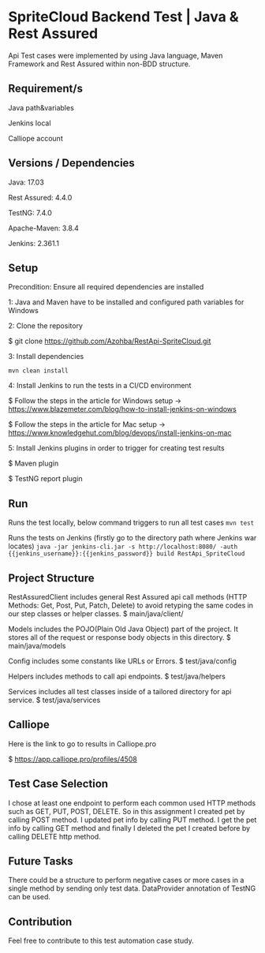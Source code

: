 # SpriteCloud Backend Test | Java & Rest Assured

Api Test cases were implemented by using Java language, Maven Framework and Rest Assured within non-BDD structure.

## Requirement/s

Java path&variables

Jenkins local

Calliope account

## Versions / Dependencies

Java: 17.03

Rest Assured: 4.4.0

TestNG: 7.4.0

Apache-Maven: 3.8.4

Jenkins: 2.361.1


## Setup

Precondition: Ensure all required dependencies are installed

1: Java and Maven have to be installed and configured path variables for Windows

2: Clone the repository

$ git clone https://github.com/Azohba/RestApi-SpriteCloud.git

3: Install dependencies

``` mvn clean install ```

4: Install Jenkins to run the tests in a CI/CD environment

$ Follow the steps in the article for Windows setup -> https://www.blazemeter.com/blog/how-to-install-jenkins-on-windows

$ Follow the steps in the article for Mac setup -> https://www.knowledgehut.com/blog/devops/install-jenkins-on-mac

5: Install Jenkins plugins in order to trigger for creating test results

$ Maven plugin 

$ TestNG report plugin

## Run
Runs the test locally, below command triggers to run all test cases
``` mvn test ```

Runs the tests on Jenkins (firstly go to the directory path where Jenkins war locates)
``` java -jar jenkins-cli.jar -s http://localhost:8080/ -auth {{jenkins_username}}:{{jenkins_password}} build RestApi_SpriteCloud  ```

 
## Project Structure
RestAssuredClient includes general Rest Assured api call methods (HTTP Methods: Get, Post, Put, Patch, Delete) to avoid retyping the same codes in our step classes or helper classes.
$ main/java/client/

Models includes the POJO(Plain Old Java Object) part of the project. It stores all of the request or response body objects in this directory. 
$ main/java/models  

Config includes some constants like URLs or Errors.
$ test/java/config

Helpers includes methods to call api endpoints.
$ test/java/helpers

Services includes all test classes inside of a tailored directory for api service.
$ test/java/services
 
## Calliope
Here is the link to go to results in Calliope.pro

$ https://app.calliope.pro/profiles/4508

## Test Case Selection
I chose at least one endpoint to perform each common used HTTP methods such as GET, PUT, POST, DELETE. So in this assignment I created pet by calling POST method. I updated pet info by calling PUT method. I get the pet info by calling GET method and finally I deleted the pet I created before by calling DELETE http method.

## Future Tasks
There could be a structure to perform negative cases or more cases in a single method by sending only test data. DataProvider annotation of TestNG can be used.

## Contribution

Feel free to contribute to this test automation case study.
